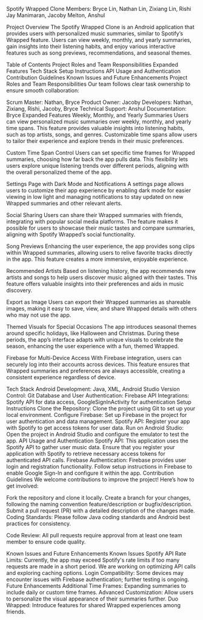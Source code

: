 Spotify Wrapped Clone
Members: Bryce Lin, Nathan Lin, Zixiang Lin, Rishi Jay Manimaran, Jacoby Melton, Anshul

Project Overview
The Spotify Wrapped Clone is an Android application that provides users with personalized music summaries, similar to Spotify’s Wrapped feature. Users can view weekly, monthly, and yearly summaries, gain insights into their listening habits, and enjoy various interactive features such as song previews, recommendations, and seasonal themes.

Table of Contents
Project Roles and Team Responsibilities
Expanded Features
Tech Stack
Setup Instructions
API Usage and Authentication
Contribution Guidelines
Known Issues and Future Enhancements
Project Roles and Team Responsibilities
Our team follows clear task ownership to ensure smooth collaboration:

Scrum Master: Nathan, Bryce
Product Owner: Jacoby
Developers: Nathan, Zixiang, Rishi, Jacoby, Bryce
Technical Support: Anshul
Documentation: Bryce
Expanded Features
Weekly, Monthly, and Yearly Summaries
Users can view personalized music summaries over weekly, monthly, and yearly time spans. This feature provides valuable insights into listening habits, such as top artists, songs, and genres. Customizable time spans allow users to tailor their experience and explore trends in their music preferences.

Custom Time Span Control
Users can set specific time frames for Wrapped summaries, choosing how far back the app pulls data. This flexibility lets users explore unique listening trends over different periods, aligning with the overall personalized theme of the app.

Settings Page with Dark Mode and Notifications
A settings page allows users to customize their app experience by enabling dark mode for easier viewing in low light and managing notifications to stay updated on new Wrapped summaries and other relevant alerts.

Social Sharing
Users can share their Wrapped summaries with friends, integrating with popular social media platforms. The feature makes it possible for users to showcase their music tastes and compare summaries, aligning with Spotify Wrapped’s social functionality.

Song Previews
Enhancing the user experience, the app provides song clips within Wrapped summaries, allowing users to relive favorite tracks directly in the app. This feature creates a more immersive, enjoyable experience.

Recommended Artists
Based on listening history, the app recommends new artists and songs to help users discover music aligned with their tastes. This feature offers valuable insights into their preferences and aids in music discovery.

Export as Image
Users can export their Wrapped summaries as shareable images, making it easy to save, view, and share Wrapped details with others who may not use the app.

Themed Visuals for Special Occasions
The app introduces seasonal themes around specific holidays, like Halloween and Christmas. During these periods, the app’s interface adapts with unique visuals to celebrate the season, enhancing the user experience with a fun, themed Wrapped.

Firebase for Multi-Device Access
With Firebase integration, users can securely log into their accounts across devices. This feature ensures that Wrapped summaries and preferences are always accessible, creating a consistent experience regardless of device.

Tech Stack
Android Development: Java, XML, Android Studio
Version Control: Git
Database and User Authentication: Firebase
API Integrations: Spotify API for data access, GoogleSignInActivity for authentication
Setup Instructions
Clone the Repository: Clone the project using Git to set up your local environment.
Configure Firebase: Set up Firebase in the project for user authentication and data management.
Spotify API: Register your app with Spotify to get access tokens for user data.
Run on Android Studio: Open the project in Android Studio and configure the emulator to test the app.
API Usage and Authentication
Spotify API: This application uses the Spotify API to gather user music data. Ensure that you register your application with Spotify to retrieve necessary access tokens for authenticated API calls.
Firebase Authentication: Firebase provides user login and registration functionality. Follow setup instructions in Firebase to enable Google Sign-In and configure it within the app.
Contribution Guidelines
We welcome contributions to improve the project! Here’s how to get involved:

Fork the repository and clone it locally.
Create a branch for your changes, following the naming convention feature/description or bugfix/description.
Submit a pull request (PR) with a detailed description of the changes made.
Coding Standards: Please follow Java coding standards and Android best practices for consistency.

Code Review: All pull requests require approval from at least one team member to ensure code quality.

Known Issues and Future Enhancements
Known Issues
Spotify API Rate Limits: Currently, the app may exceed Spotify's rate limits if too many requests are made in a short period. We are working on optimizing API calls and exploring caching options.
Login Compatibility: Some devices may encounter issues with Firebase authentication; further testing is ongoing.
Future Enhancements
Additional Time Frames: Expanding summaries to include daily or custom time frames.
Advanced Customization: Allow users to personalize the visual appearance of their summaries further.
Duo Wrapped: Introduce features for shared Wrapped experiences among friends.
